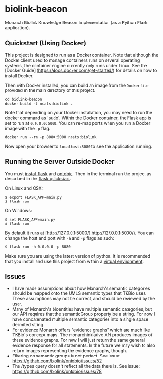 # biolink-beacon #

Monarch Biolink Knowledge Beacon implementation (as a Python Flask application).

## Quickstart (Using Docker) ##

This project is designed to run as a Docker container. Note that although the Docker client used to manage containers runs on several operating systems, the container engine currently only runs under Linux. See the [Docker Guide] (https://docs.docker.com/get-started/) for details on how to install Docker.

Then with Docker installed, you can build an image from the `Dockerfile` provided in the main directory of this project.

```shell
cd biolink-beacon
docker build -t ncats:biolink .
```

Note that depending on your Docker installation, you may need to run the docker command as 'sudo'.  Within the Docker container, the Flask app is set to run at `0.0.0.0:5000`. You can re-map ports when you run a Docker image with the `-p` flag.

```shell
docker run --rm -p 8080:5000 ncats:biolink
```

Now open your browser to `localhost:8080` to see the application running.

## Running the Server Outside Docker ##

You must [install flask](http://flask.pocoo.org/docs/0.12/installation/#installation) and [ontobio](http://ontobio.readthedocs.io/en/latest/installation.html). Then in the terminal run the project as described in the [flask quickstart](http://flask.pocoo.org/docs/0.12/quickstart/).

On Linux and OSX:

```shell
$ export FLASK_APP=main.py
$ flask run
```

On Windows:

```shell
$ set FLASK_APP=main.py
$ flask run
```

By default it runs at [http://127.0.0.1:5000/](http://127.0.0.1:5000/). You can change the host and port with `-h` and `-p` flags as such:

```shell
$ flask run -h 0.0.0.0 -p 8080
```

Make sure you are using the latest version of python. It is recommended that you install and use this project from within a [virtual environment](https://virtualenv.pypa.io/en/latest/).

## Issues ##
- I have made assumptions about how Monarch's semantic categories should be mapped onto the UMLS semantic types that TKBio uses. These assumptions may not be correct, and should be reviewed by the user.
- Many of Monarch's bioentities have multiple semantic categories, but our API requires that the semanticGroup property be a string. For now I have concatenated multiple semantic categories into a single space delimited string.
- For evidence Monarch offers "evidence graphs" which are much like TKBio's concept maps. The monarchinitiative API produces images of these evidence graphs. For now I will just return the same general evidence response for all statements. In the future we may wish to also return images representing the evidence graphs, though.
- Filtering on semantic groups is not perfect. See issue: https://github.com/biolink/ontobio/issues/52
- The /types query doesn't reflect all the data there is. See issue: https://github.com/biolink/ontobio/issues/78

